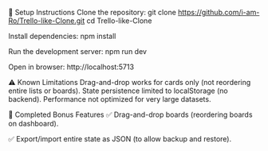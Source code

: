 🚀 Setup Instructions
Clone the repository:
git clone https://github.com/i-am-Ro/Trello-like-Clone.git
cd Trello-like-Clone

Install dependencies:
npm install

Run the development server:
npm run dev

Open in browser:
http://localhost:5713


⚠️ Known Limitations
Drag-and-drop works for cards only (not reordering entire lists or boards).
State persistence limited to localStorage (no backend).
Performance not optimized for very large datasets.


🎯 Completed Bonus Features
✅ Drag-and-drop boards (reordering boards on dashboard).

✅ Export/import entire state as JSON (to allow backup and restore).
